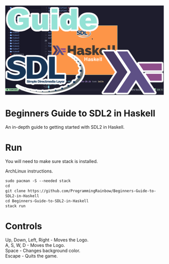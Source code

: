 ![Screenshot](screenshot.png)

# Beginners Guide to SDL2 in Haskell
An in-depth guide to getting started with SDL2 in Haskell.

# Run
You will need to make sure stack is installed.

ArchLinux instructions.
```
sudo pacman -S --needed stack
cd
git clone https://github.com/ProgrammingRainbow/Beginners-Guide-to-SDL2-in-Haskell
cd Beginners-Guide-to-SDL2-in-Haskell
stack run
```
# Controls
Up, Down, Left, Right - Moves the Logo.\
A, S, W, D - Moves the Logo.\
Space - Changes background color.\
Escape - Quits the game.
